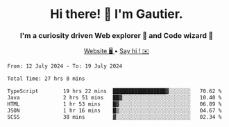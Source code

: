 <h1 align="center">Hi there! 👋 I'm Gautier.</h1>
<h3 align="center">I'm a curiosity driven Web explorer 🚀 and Code wizard 🧙</h3>

<p align="center">
  <a href="https://xisabla.github.io/">Website 🖥️ </a> •
  <a href="mailto:xisabla.dev@gmail.com">Say hi ! ✉️</a>
</p>

<!--START_SECTION:waka-->

```txt
From: 12 July 2024 - To: 19 July 2024

Total Time: 27 hrs 8 mins

TypeScript        19 hrs 22 mins  █████████████████▓░░░░░░░   70.62 %
Java              2 hrs 51 mins   ██▓░░░░░░░░░░░░░░░░░░░░░░   10.40 %
HTML              1 hr 53 mins    █▓░░░░░░░░░░░░░░░░░░░░░░░   06.89 %
JSON              1 hr 16 mins    █▒░░░░░░░░░░░░░░░░░░░░░░░   04.67 %
SCSS              38 mins         ▓░░░░░░░░░░░░░░░░░░░░░░░░   02.34 %
```

<!--END_SECTION:waka-->
